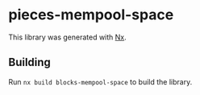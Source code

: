 # pieces-mempool-space

This library was generated with [Nx](https://nx.dev).

## Building

Run `nx build blocks-mempool-space` to build the library.
